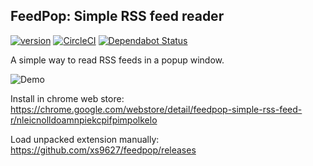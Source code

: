 ## FeedPop: Simple RSS feed reader
[![version][version-badge]][CHANGELOG]
[![CircleCI](https://img.shields.io/circleci/build/github/xs9627/feedpop/master.svg)](https://circleci.com/gh/xs9627/feedpop/tree/master)
[![Dependabot Status](https://api.dependabot.com/badges/status?host=github&repo=xs9627/feedpop)](https://dependabot.com)

A simple way to read RSS feeds in a popup window.

![Demo](https://i.imgur.com/FyizZRy.gif)

Install in chrome web store: https://chrome.google.com/webstore/detail/feedpop-simple-rss-feed-r/nleicnolldoamnpiekcpifpimpolkelo

Load unpacked extension manually: https://github.com/xs9627/feedpop/releases

[CHANGELOG]: ./CHANGELOG.md
[version-badge]: https://img.shields.io/badge/version-1.2.6-blue.svg
